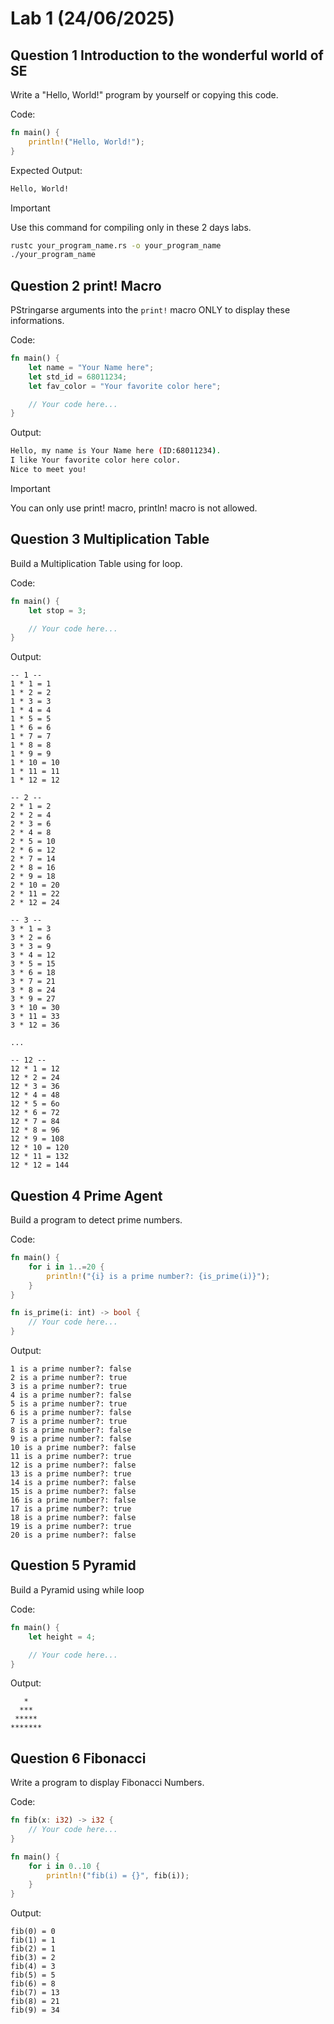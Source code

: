 # Lab 1 (24/06/2025)

## Question 1 Introduction to the wonderful world of SE

Write a "Hello, World!" program by yourself or copying this code.

Code:
```rs
fn main() {
    println!("Hello, World!");
}
```

Expected Output:
```sh
Hello, World!
```

> [!IMPORTANT]
> Use this command for compiling only in these 2 days labs.
```sh
rustc your_program_name.rs -o your_program_name
./your_program_name
```

## Question 2 print! Macro

PStringarse arguments into the `print!` macro ONLY to display these
informations.  

Code:
```rs
fn main() {
    let name = "Your Name here";
    let std_id = 68011234;
    let fav_color = "Your favorite color here";

    // Your code here...
}
```

Output:
```sh
Hello, my name is Your Name here (ID:68011234).
I like Your favorite color here color.
Nice to meet you!
```

> [!IMPORTANT]
> You can only use print! macro, println! macro is not allowed.

## Question 3 Multiplication Table

Build a Multiplication Table using for loop.  

Code:  

```rs
fn main() {
    let stop = 3;

    // Your code here...
}
```

Output:  

```
-- 1 --
1 * 1 = 1
1 * 2 = 2
1 * 3 = 3
1 * 4 = 4
1 * 5 = 5
1 * 6 = 6
1 * 7 = 7
1 * 8 = 8
1 * 9 = 9
1 * 10 = 10
1 * 11 = 11
1 * 12 = 12

-- 2 --
2 * 1 = 2
2 * 2 = 4
2 * 3 = 6
2 * 4 = 8
2 * 5 = 10
2 * 6 = 12
2 * 7 = 14
2 * 8 = 16
2 * 9 = 18
2 * 10 = 20
2 * 11 = 22
2 * 12 = 24

-- 3 --
3 * 1 = 3
3 * 2 = 6
3 * 3 = 9
3 * 4 = 12
3 * 5 = 15
3 * 6 = 18
3 * 7 = 21
3 * 8 = 24
3 * 9 = 27
3 * 10 = 30
3 * 11 = 33
3 * 12 = 36

...

-- 12 --
12 * 1 = 12
12 * 2 = 24
12 * 3 = 36
12 * 4 = 48
12 * 5 = 6o
12 * 6 = 72
12 * 7 = 84
12 * 8 = 96
12 * 9 = 108
12 * 10 = 120
12 * 11 = 132
12 * 12 = 144
```

## Question 4 Prime Agent

Build a program to detect prime numbers.

Code:  

```rs
fn main() {
    for i in 1..=20 {
        println!("{i} is a prime number?: {is_prime(i)}");
    }
}

fn is_prime(i: int) -> bool {
    // Your code here...
}
```

Output:  

```
1 is a prime number?: false
2 is a prime number?: true
3 is a prime number?: true
4 is a prime number?: false
5 is a prime number?: true
6 is a prime number?: false
7 is a prime number?: true
8 is a prime number?: false
9 is a prime number?: false
10 is a prime number?: false
11 is a prime number?: true
12 is a prime number?: false
13 is a prime number?: true
14 is a prime number?: false
15 is a prime number?: false
16 is a prime number?: false
17 is a prime number?: true
18 is a prime number?: false
19 is a prime number?: true
20 is a prime number?: false
```

## Question 5 Pyramid

Build a Pyramid using while loop  

Code:  

```rs
fn main() {
    let height = 4;

    // Your code here...
}
```

Output:  

```
   *
  ***
 *****
*******
```

## Question 6 Fibonacci

Write a program to display Fibonacci Numbers.  

Code:  

```rs
fn fib(x: i32) -> i32 {
    // Your code here...
}

fn main() {
    for i in 0..10 {
        println!("fib(i) = {}", fib(i));
    }
}
```

Output:  

```
fib(0) = 0
fib(1) = 1
fib(2) = 1
fib(3) = 2
fib(4) = 3
fib(5) = 5
fib(6) = 8
fib(7) = 13
fib(8) = 21
fib(9) = 34
```
